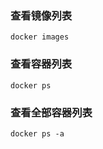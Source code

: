 ### 查看镜像列表

```shell
docker images
```

### 查看容器列表

```shell
docker ps
```

### 查看全部容器列表

```shell
docker ps -a
```

